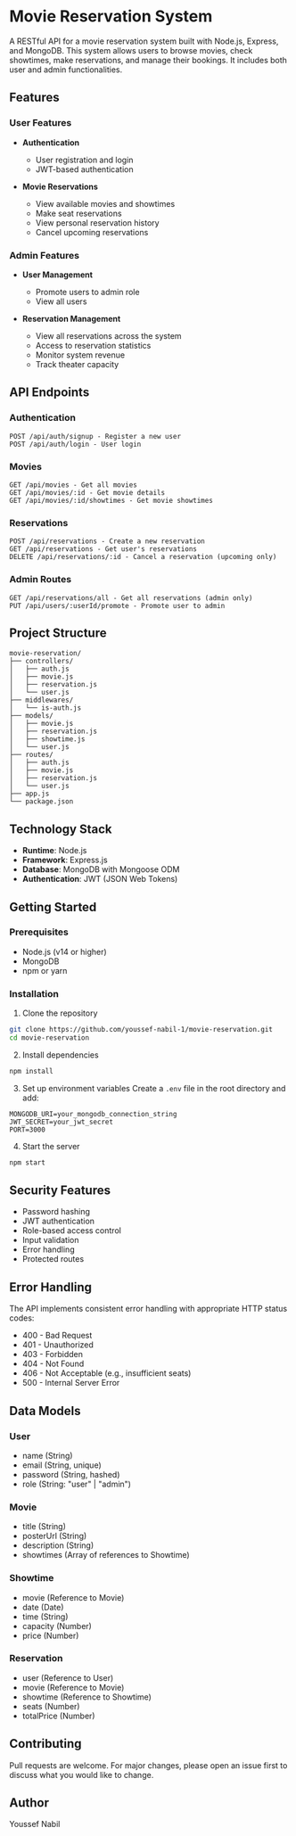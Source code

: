 # Movie Reservation System

A RESTful API for a movie reservation system built with Node.js, Express, and MongoDB. This system allows users to browse movies, check showtimes, make reservations, and manage their bookings. It includes both user and admin functionalities.

## Features

### User Features

-   **Authentication**

    -   User registration and login
    -   JWT-based authentication

-   **Movie Reservations**
    -   View available movies and showtimes
    -   Make seat reservations
    -   View personal reservation history
    -   Cancel upcoming reservations

### Admin Features

-   **User Management**

    -   Promote users to admin role
    -   View all users

-   **Reservation Management**
    -   View all reservations across the system
    -   Access to reservation statistics
    -   Monitor system revenue
    -   Track theater capacity

## API Endpoints

### Authentication

```
POST /api/auth/signup - Register a new user
POST /api/auth/login - User login
```

### Movies

```
GET /api/movies - Get all movies
GET /api/movies/:id - Get movie details
GET /api/movies/:id/showtimes - Get movie showtimes
```

### Reservations

```
POST /api/reservations - Create a new reservation
GET /api/reservations - Get user's reservations
DELETE /api/reservations/:id - Cancel a reservation (upcoming only)
```

### Admin Routes

```
GET /api/reservations/all - Get all reservations (admin only)
PUT /api/users/:userId/promote - Promote user to admin
```

## Project Structure

```
movie-reservation/
├── controllers/
│   ├── auth.js
│   ├── movie.js
│   ├── reservation.js
│   └── user.js
├── middlewares/
│   └── is-auth.js
├── models/
│   ├── movie.js
│   ├── reservation.js
│   ├── showtime.js
│   └── user.js
├── routes/
│   ├── auth.js
│   ├── movie.js
│   ├── reservation.js
│   └── user.js
├── app.js
└── package.json
```

## Technology Stack

-   **Runtime**: Node.js
-   **Framework**: Express.js
-   **Database**: MongoDB with Mongoose ODM
-   **Authentication**: JWT (JSON Web Tokens)

## Getting Started

### Prerequisites

-   Node.js (v14 or higher)
-   MongoDB
-   npm or yarn

### Installation

1. Clone the repository

```bash
git clone https://github.com/youssef-nabil-1/movie-reservation.git
cd movie-reservation
```

2. Install dependencies

```bash
npm install
```

3. Set up environment variables
   Create a `.env` file in the root directory and add:

```
MONGODB_URI=your_mongodb_connection_string
JWT_SECRET=your_jwt_secret
PORT=3000
```

4. Start the server

```bash
npm start
```

## Security Features

-   Password hashing
-   JWT authentication
-   Role-based access control
-   Input validation
-   Error handling
-   Protected routes

## Error Handling

The API implements consistent error handling with appropriate HTTP status codes:

-   400 - Bad Request
-   401 - Unauthorized
-   403 - Forbidden
-   404 - Not Found
-   406 - Not Acceptable (e.g., insufficient seats)
-   500 - Internal Server Error

## Data Models

### User

-   name (String)
-   email (String, unique)
-   password (String, hashed)
-   role (String: "user" | "admin")

### Movie

-   title (String)
-   posterUrl (String)
-   description (String)
-   showtimes (Array of references to Showtime)

### Showtime

-   movie (Reference to Movie)
-   date (Date)
-   time (String)
-   capacity (Number)
-   price (Number)

### Reservation

-   user (Reference to User)
-   movie (Reference to Movie)
-   showtime (Reference to Showtime)
-   seats (Number)
-   totalPrice (Number)

## Contributing

Pull requests are welcome. For major changes, please open an issue first to discuss what you would like to change.

## Author

Youssef Nabil
